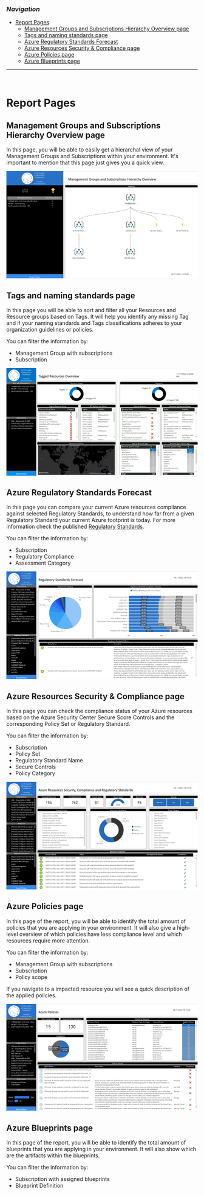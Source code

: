 ### _Navigation_

- [Report Pages](#report-pages)
  - [Management Groups and Subscriptions Hierarchy Overview page](#management-groups-and-subscriptions-hierarchy-overview-page)
  - [Tags and naming standards page](#tags-and-naming-standards-page)
  - [Azure Regulatory Standards Forecast](#azure-regulatory-standards-forecast)
  - [Azure Resources Security & Compliance page](#azure-resources-security--compliance-page)
  - [Azure Policies page](#azure-policies-page)
  - [Azure Blueprints page](#azure-blueprints-page)

---

<br>

# Report Pages

## Management Groups and Subscriptions Hierarchy Overview page

In this page, you will be able to easily get a hierarchal view of your Management Groups and Subscriptions within your environment. It's important to mention that this page just gives you a quick view.

![overview][Overview]

## Tags and naming standards page

In this page you will be able to sort and filter all your Resources and Resource groups based on Tags. It will help you identify any missing Tag and if your naming standards and Tags classifications adheres to your organization guidelines or policies.

You can filter the information by:

- Management Group with subscriptions
- Subscription

![TagsOverview][TagsOverview]

## Azure Regulatory Standards Forecast

In this page you can compare your current Azure resources compliance against selected Regulatory Standards, to understand how far from a given Regulatory Standard your current Azure footprint is today. For more information check the published [Regulatory Standards][RegulatoryStandards].

You can filter the information by:

- Subscription
- Regulatory Compliance
- Assessment Category

![regulatorycompliance][RegulatoryCompliance]

## Azure Resources Security & Compliance page

In this page you can check the compliance status of your Azure resources based on the Azure Security Center Secure Score Controls and the corresponding Policy Set or Regulatory Standard.

You can filter the information by:

- Subscription
- Policy Set
- Regulatory Standard Name
- Secure Controls
- Policy Category

![regulatory compliance resources][RegulatoryComplianceResources]

## Azure Policies page

In this page of the report, you will be able to identify the total amount of policies that you are applying in your environment. It will also give a high-level overview of which policies have less compliance level and which resources require more attention.

You can filter the information by:

- Management Group with subscriptions
- Subscription
- Policy scope

If you navigate to a impacted resource you will see a quick description of the applied policies.

![policies][policies]

## Azure Blueprints page

In this page of the report, you will be able to identify the total amount of blueprints that you are applying in your environment. It will also show which are the artifacts within the blueprints.

You can filter the information by:

- Subscription with assigned blueprints
- Blueprint Definition




<!-- Docs -->
[RegulatoryStandards]: <https://learn.microsoft.com/en-us/azure/governance/blueprints/samples/>

<!-- Images -->
[Overview]: <./media/GovernanceOverview.png>
[TagsOverview]: <./media/TagsOverview.png>
[RegulatoryCompliance]: <./media/regulatorycompliance.png>
[RegulatoryComplianceResources]: <./media/regulatorycomplianceresources.png>
[policies]: <./media/governancePolicies.png>
[GovernanceSubsBlueprints]: <./media/governanceSubsBlueprints.png>


<!-- References -->
